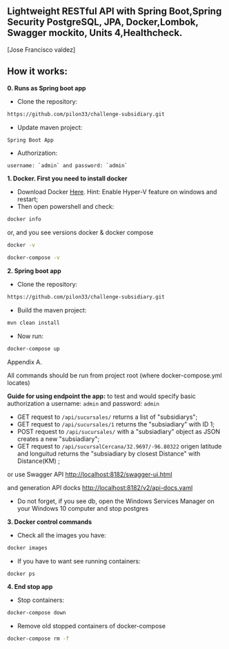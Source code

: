 ## Lightweight RESTful  API with Spring Boot,Spring Security PostgreSQL, JPA, Docker,Lombok, Swagger mockito, Units 4,Healthcheck.

[Jose Francisco valdez]



## How it works:
**0. Runs as Spring boot app**
* Clone the repository:
```bash
https://github.com/pilon33/challenge-subsidiary.git
```
* Update maven project:
```Runs As 
Spring Boot App
```
* Authorization:
```bash
username: `admin` and password: `admin` 

```
**1. Docker. First you need to install docker**
* Download Docker [Here](https://docs.docker.com/docker-for-windows/install/). Hint: Enable Hyper-V feature on windows and restart;
* Then open powershell and check:
```bash
docker info
```
or, and you see versions docker & docker compose
```bash
docker -v
```
```bash
docker-compose -v
```
**2. Spring boot app**
* Clone the repository:
```bash
https://github.com/pilon33/challenge-subsidiary.git
```
* Build the maven project:
```bash
mvn clean install
```
* Now run:
```bash
docker-compose up
```

Appendix A.

All commands should be run from project root (where docker-compose.yml locates)

**Guide for using endpoint the app:**
to test and would specify basic authorization a username: `admin` and password: `admin` 

* GET request to `/api/sucursales/` returns a list of "subsidiarys";
* GET request to `/api/sucursales/1` returns the "subsiadiary" with ID 1;
* POST request to `/api/sucursales/` with a "subsiadiary" object as JSON creates a new "subsiadiary";
* GET request to `/api/sucursalCercana/32.9697/-96.80322` origen latitude and longuitud returns the "subsiadiary by closest Distance" with Distance(KM) ;

or use Swagger API [http://localhost:8182/swagger-ui.html](http://localhost:8182/swagger-ui.html)

and generation API docks [http://localhost:8182/v2/api-docs.yaml](http://localhost:8182/v2/api-docs.yaml)

* Do not forget, if you see db, open the Windows Services Manager on your Windows 10 computer and stop postgres

**3. Docker control commands**
* Check all the images you have:
```bash
docker images
```
* If you have to want see running containers:
```bash
docker ps
```
**4. End stop app**
*  Stop containers:
```bash
docker-compose down
```
* Remove old stopped containers of docker-compose
```bash
docker-compose rm -f
```




